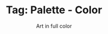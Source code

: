 ---
layout: portfolio
title: 'Tag: Palette - Color'
subtitle: Art in full color
permalink: /portfolio/tags/palette/color
type: tag
uid: color
pagination:
    enabled: true
    tag: [color]
---